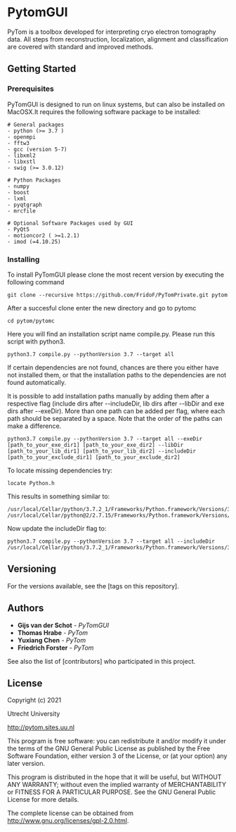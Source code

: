 # PytomGUI

PyTom is a toolbox developed for interpreting cryo electron tomography data. All steps from reconstruction, localization, alignment and classification are covered with standard and improved methods.

## Getting Started



### Prerequisites

PyTomGUI is designed to run on linux systems, but can also be installed on MacOSX.It requires the following software package to be installed:

```
# General packages 
- python (>= 3.7 )
- openmpi 
- fftw3
- gcc (version 5-7) 
- libxml2
- libxstl
- swig (>= 3.0.12)

# Python Packages
- numpy
- boost
- lxml 
- pyqtgraph
- mrcfile

# Optional Software Packages used by GUI
- PyQt5
- motioncor2 ( >=1.2.1)
- imod (=4.10.25)

```

### Installing

To install PyTomGUI please clone the most recent version by executing the following command 

```
git clone --recursive https://github.com/FridoF/PyTomPrivate.git pytom
```

After a succesful clone enter the new directory and go to pytomc
```
cd pytom/pytomc
```

Here you will find an installation script name compile.py. Please run this script with python3. 
```
python3.7 compile.py --pythonVersion 3.7 --target all 
```

If certain dependencies are not found, chances are there you either have not installed them, or that the installation paths to the dependencies are not found automatically. 

It is possible to add installation paths manually by adding them after a respective flag (include dirs after --includeDir, lib dirs after --libDir and exe dirs after --exeDir). More than one path can be added per flag, where each path should be separated by a space. Note that the order of the paths can make a difference.

```
python3.7 compile.py --pythonVersion 3.7 --target all --exeDir [path_to_your_exe_dir1] [path_to_your_exe_dir2] --libDir [path_to_your_lib_dir1] [path_to_your_lib_dir2] --includeDir [path_to_your_exclude_dir1] [path_to_your_exclude_dir2] 
```

To locate missing dependencies try:

```
locate Python.h
```

This results in something similar to:
```
/usr/local/Cellar/python/3.7.2_1/Frameworks/Python.framework/Versions/3.7/include/python3.7m/Python.h
/usr/local/Cellar/python@2/2.7.15/Frameworks/Python.framework/Versions/2.7/include/python2.7/Python.h
```

Now update the includeDir flag to:

```
python3.7 compile.py --pythonVersion 3.7 --target all --includeDir /usr/local/Cellar/python/3.7.2_1/Frameworks/Python.framework/Versions/3.7/include/python3.7m/
```

## Versioning

For the versions available, see the [tags on this repository]. 

## Authors

* **Gijs van der Schot** - *PyTomGUI* 
* **Thomas Hrabe**       - *PyTom* 
* **Yuxiang Chen**       - *PyTom*
* **Friedrich Forster**  - *PyTom* 

See also the list of [contributors] who participated in this project.

## License

Copyright (c) 2021

Utrecht University

http://pytom.sites.uu.nl

This program is free software: you can redistribute it and/or modify
it under the terms of the GNU General Public License as published by
the Free Software Foundation, either version 3 of the License, or
(at your option) any later version.

This program is distributed in the hope that it will be useful,
but WITHOUT ANY WARRANTY; without even the implied warranty of
MERCHANTABILITY or FITNESS FOR A PARTICULAR PURPOSE.  See the
GNU General Public License for more details.

The complete license can be obtained from 
http://www.gnu.org/licenses/gpl-2.0.html.
